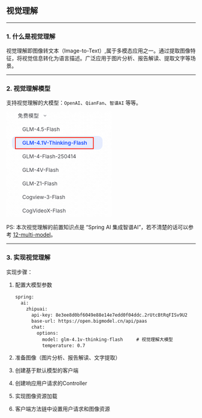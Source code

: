 ## 视觉理解

---

### 1. 什么是视觉理解

视觉理解即图像转文本（Image-to-Text）,属于多模态应用之一。通过提取图像特征，将视觉信息转化为语言描述。广泛应用于图片分析、报告解读、提取文字等场景。

---

### 2. 视觉理解模型

支持视觉理解的大模型：`OpenAI`、`QianFan`、`智谱AI` 等等。

![free-models.png](images/16/free-models.png)

PS: 本次视觉理解的前置知识点是 “Spring AI 集成智谱AI”，若不清楚的话可以参考 [12-multi-model](./12-multi-model.MD)。

---

### 3. 实现视觉理解
实现步骤：

1. 配置大模型参数

    ```
    spring:
      ai:
        zhipuai:
          api-key: 8e3ee8d0bf6049e88e14e7edd0f04ddc.2rUtcBtRqFISv9U2
          base-url: https://open.bigmodel.cn/api/paas
          chat:
            options:
              model: glm-4.1v-thinking-flash     # 视觉理解大模型
              temperature: 0.7
    ```

2. 准备图像（图片分析、报告解读、文字提取）
3. 创建基于默认模型的客户端
4. 创建响应用户请求的Controller
5. 实现图像资源加载
6. 客户端方法链中设置用户请求和图像资源